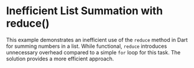 # Inefficient List Summation with reduce()

This example demonstrates an inefficient use of the `reduce` method in Dart for summing numbers in a list.  While functional, `reduce` introduces unnecessary overhead compared to a simple `for` loop for this task. The solution provides a more efficient approach.